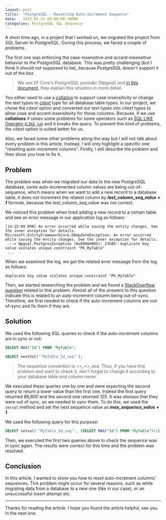 ```yaml
---
layout: post
title:  "PostgreSQL - Resetting Auto-Increment Sequence"
date:   2023-02-25 00:00:00 +0000
categories: PostgreSQL SQL Sequence 
---
```


A short time ago, in a project that I worked on, we migrated the project from SQL Server to PostgreSQL. During this process, we faced a couple of problems. 

The first one was enforcing the case-insensitive and accent-insensitive behavior to the PostgreSQL database. This was pretty challenging (but I think it should not supposed to be), because PostgreSQL doesn't support it out of the box. 

> We use EF Core's PostgreSQL provider (Npgsql) and [in this document](https://www.npgsql.org/efcore/misc/collations-and-case-sensitivity.html?tabs=data-annotations), they explain this situation in more detail.

You either need to use a [collation](https://www.postgresql.org/docs/current/collation.html#:~:text=A%20collation%20is%20an%20SQL,library%20supplies%20the%20locale%20data.) to support case insensitivity or change the text types to [*citext*](https://www.postgresql.org/docs/current/citext.html) type for all database table types. In our project, we chose the *citext* option and converted our text types into *citext* types to allow case and accent insensitivity for those columns. Because, if we use **collations** it raises some problems for some operators such as [SQL LIKE Operator (`LIKE %a`)](https://www.w3schools.com/sql/sql_like.asp) and it breaks the query. To prevent this kind of problems, the *citext* option is suited better for us.

Also, we faced some other problems along the way but I will not talk about every problem in this article. Instead, I will only highlight a specific one: "resetting auto-increment columns". Firstly, I will describe the problem and then show you how to fix it.

## Problem

The problem was when we migrated our data to the new PostgreSQL database, some auto-incremented column values are being out-of-sequence, which means when we want to add a new record to a database table, it does not increment the related column by ***last_column_seq_value + 1*** formule, because the *last_column_seq_value* was not correct.

We noticed this problem when tried adding a new record to a certain table and see an error message in our application log as follows:

```text
[14:15:09 ERR] An error occurred while saving the entity changes. See the inner exception for details.
Microsoft.EntityFrameworkCore.DbUpdateException: An error occurred while saving the entity changes. See the inner exception for details.
 ---> Npgsql.PostgresException (0x80004005): 23505: duplicate key value violates unique constraint "PK_MyTable"
 ...
```

When we examined the log, we got the related error message from the log as follows:

```text
duplicate key value violates unique constraint "PK_MyTable"
```

Then, we started researching the problem and we found a [StackOverflow question](https://stackoverflow.com/questions/4448340/postgresql-duplicate-key-violates-unique-constraint) related to this problem. Almost all of the answers to this question indicate this is related to an auto-increment column being out-of-sync. Therefore, we first needed to check if the auto-increment columns are out-of-sync and fix them if they are.

## Solution

We used the following SQL queries to check if the auto-increment columns are in sync or not:

```sql
SELECT MAX("Id") FROM "MyTable";

SELECT nextVal('"MyTable_Id_seq"');
```

> The sequence convention is *<<TableName>>_<<AutoIncrementColumnName>>_seq*. Thus, if you have this problem and want to check it, don't forget to change it according to your database table and column name.

We executed these queries one by one and were expecting the second query to return a lower value than the first one. Indeed the first query returned *86,800* and the second one returned  *125*.  It was obvious that they were out of sync, so we needed to sync them. To do this, we used the `setval` method and set the next sequence value as ***max_sequence_value + 1***. 

We used the following query for this purpose:

```sql
SELECT setval('"MyTable_Id_seq"', (SELECT MAX("Id") FROM "MyTable")+1);
```

Then, we executed the first two queries above to check the sequence was in sync again. The results were correct for this time and the problem was resolved.

## Conclusion

In this article, I wanted to show you how to reset auto-increment columns' sequences. This problem might occur for several reasons, such as while migrating data from a database to a new one (like in our case), or an unsuccessful insert attempt etc.

---

Thanks for reading the article. I hope you found the article helpful, see you in the next one.
